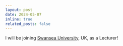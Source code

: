 ```yaml
---
layout: post
date: 2024-05-07 
inline: true
related_posts: false
---
```


I will be joining [Swansea University](https://www.swansea.ac.uk/), UK, as a Lecturer!
